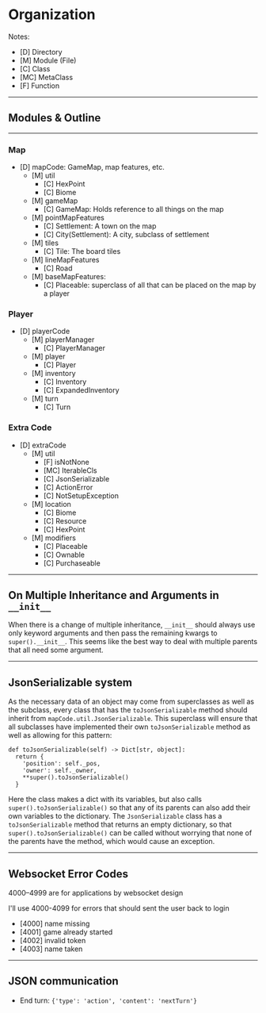 
# Organization

Notes:
 - \[D\] Directory
 - \[M\] Module (File)
 - \[C\] Class
 - \[MC\] MetaClass
 - \[F\] Function
---
## Modules & Outline
---
### Map

 - \[D\] mapCode: GameMap, map features, etc.
   - \[M\] util
     - \[C\] HexPoint
     - \[C\] Biome
   - \[M\] gameMap
     - \[C\] GameMap: Holds reference to all things on the map
   - \[M\] pointMapFeatures
     - \[C\] Settlement: A town on the map
     - \[C\] City(Settlement): A city, subclass of settlement
   - \[M\] tiles
     - \[C\] Tile: The board tiles
   - \[M\] lineMapFeatures
     - \[C\] Road
   - \[M\] baseMapFeatures:
     - \[C\] Placeable: superclass of all that can be placed on the map by a player

### Player

 - \[D\] playerCode
   - \[M\] playerManager
     - \[C\] PlayerManager
   - \[M\] player
     - \[C\] Player
   - \[M\] inventory
     - \[C\] Inventory
     - \[C\] ExpandedInventory
   - \[M\] turn
     - \[C\] Turn

### Extra Code

 - \[D\] extraCode
   - \[M\] util
     - \[F\] isNotNone
     - \[MC\] IterableCls
     - \[C\] JsonSerializable
     - \[C\] ActionError
     - \[C\] NotSetupException
   - \[M\] location
     - \[C\] Biome
     - \[C\] Resource
     - \[C\] HexPoint
   - \[M\] modifiers
     - \[C\] Placeable
     - \[C\] Ownable
     - \[C\] Purchaseable
  

---
##  On Multiple Inheritance and Arguments in `__init__`

When there is a change of multiple inheritance, `__init__`
should always use only keyword arguments and then pass
the remaining kwargs to `super().__init__`. This
seems like the best way to deal with multiple parents
that all need some argument.

---
## JsonSerializable system

As the necessary data of an object may come from
superclasses as well as the subclass,
every class that has the `toJsonSerializable`
method should inherit from `mapCode.util.JsonSerializable`.
This superclass will ensure that all subclasses have
implemented their own `toJsonSerializable` method
as well as allowing for this pattern:
```
def toJsonSerializable(self) -> Dict[str, object]:
  return {
    'position': self._pos,
    'owner': self._owner,
    **super().toJsonSerializable()
  }
```
Here the class makes a dict with its variables,
but also calls `super().toJsonSerializable()`
so that any of its parents can also add their own
variables to the dictionary.
The `JsonSerializable` class has a `toJsonSerializable`
method that returns an empty dictionary, so that
`super().toJsonSerializable()` can be called without
worrying that none of the parents have the method,
which would cause an exception. 

---
## Websocket Error Codes

4000–4999 are for applications by websocket design

I'll use 4000-4099 for errors that should sent the user back to login

- [4000] name missing
- [4001] game already started
- [4002] invalid token
- [4003] name taken

---
## JSON communication

- End turn: `{'type': 'action', 'content': 'nextTurn'}`
